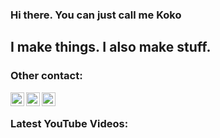 ### Hi there. You can just call me Koko

## I make things. I also make stuff.


### Other contact: 

[<img align="left" alt="justcallmekoko | YouTube" width="22px" src="https://cdn.jsdelivr.net/npm/simple-icons@v3/icons/youtube.svg" />][youtube]
[<img align="left" alt="justcallmekoko | Twitter" width="22px" src="https://cdn.jsdelivr.net/npm/simple-icons@v3/icons/twitter.svg" />][twitter]
[<img align="left" alt="justcallmekoko | Instagram" width="22px" src="https://cdn.jsdelivr.net/npm/simple-icons@v3/icons/instagram.svg" />][instagram]

<br />

### Latest YouTube Videos:
<!-- YOUTUBE:START -->
<!-- YOUTUBE:END -->


[twitter]: https://twitter.com/jcmkyoutube
[youtube]: https://youtube.com/justcallmekoko
[instagram]: https://instagram.com/just.call.me.koko

<!--
**justcallmekoko/justcallmekoko** is a ✨ _special_ ✨ repository because its `README.md` (this file) appears on your GitHub profile.

Here are some ideas to get you started:

- 🔭 I’m currently working on ...
- 🌱 I’m currently learning ...
- 👯 I’m looking to collaborate on ...
- 🤔 I’m looking for help with ...
- 💬 Ask me about ...
- 📫 How to reach me: ...
- 😄 Pronouns: ...
- ⚡ Fun fact: ...
-->
